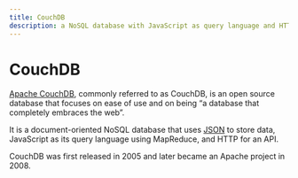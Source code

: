 ```yaml
---
title: CouchDB
description: a NoSQL database with JavaScript as query language and HTTP as API
---
```


# CouchDB

[Apache CouchDB](http://couchdb.apache.org/), commonly referred to as CouchDB, is an open source database that focuses on ease of use and on being “a database that completely embraces the web”.

It is a document-oriented NoSQL database that uses [JSON](/_glossary/JSON.md) to store data, JavaScript as its query language using MapReduce, and HTTP for an API.

CouchDB was first released in 2005 and later became an Apache project in 2008.

